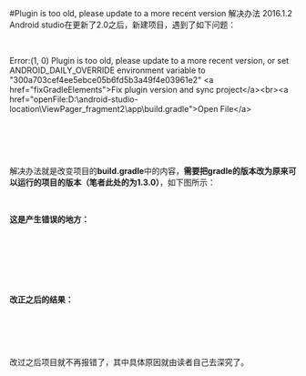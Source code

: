 #Plugin is too old, please update to a more recent version 解决办法 2016.1.2
Android studio在更新了2.0之后，新建项目，遇到了如下问题：

 

Error:(1, 0) Plugin is too old, please update to a more recent version, or set ANDROID_DAILY_OVERRIDE environment variable to "300a703cef4ee5ebce05b6fd5b3a49f4e03961e2" &lt;a href="fixGradleElements"&gt;Fix plugin version and sync project&lt;/a&gt;&lt;br&gt;&lt;a href="openFile:D:\android-studio-location\ViewPager_fragment2\app\build.gradle"&gt;Open File&lt;/a&gt;

 

<img alt="" class="has" src="https://img-blog.csdn.net/20160102155148347?watermark/2/text/aHR0cDovL2Jsb2cuY3Nkbi5uZXQv/font/5a6L5L2T/fontsize/400/fill/I0JBQkFCMA==/dissolve/70/gravity/Center">

 

解决办法就是改变项目的**build.gradle**中的内容，**需要把gradle的版本改为原来可以运行的项目的版本（笔者此处的为1.3.0）**，如下图所示：

 

**这是产生错误的地方：**

 

<img alt="" class="has" src="https://img-blog.csdn.net/20160102155656141?watermark/2/text/aHR0cDovL2Jsb2cuY3Nkbi5uZXQv/font/5a6L5L2T/fontsize/400/fill/I0JBQkFCMA==/dissolve/70/gravity/Center">

 

 

**改正之后的结果：**

 

**<img alt="" class="has" src="https://img-blog.csdn.net/20160102155735085?watermark/2/text/aHR0cDovL2Jsb2cuY3Nkbi5uZXQv/font/5a6L5L2T/fontsize/400/fill/I0JBQkFCMA==/dissolve/70/gravity/Center">**

 

改过之后项目就不再报错了，其中具体原因就由读者自己去深究了。
